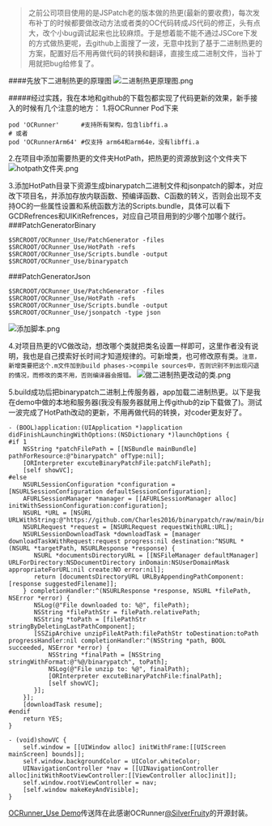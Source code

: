>之前公司项目使用的是JSPatch老的版本做的热更(最新的要收费)，每次发布补丁的时候都要做改动方法或者类的OC代码转成JS代码的修正，头有点大，改个小bug调试起来也比较麻烦。于是想着能不能不通过JSCore下发的方式做热更呢，去github上面搜了一波，无意中找到了基于二进制热更的方案，配置好后不用再做代码的转换和翻译，直接生成二进制文件，当补丁用就把bug给修复了。

####先放下二进制热更的原理图
![二进制热更原理图.png](https://upload-images.jianshu.io/upload_images/1984312-c9225f34cecf273b.png?imageMogr2/auto-orient/strip%7CimageView2/2/w/1240)

#####经过实践，我在本地和github的下载包都实现了代码更新的效果，新手接入的时候有几个注意的地方：
1.将OCRunner Pod下来
```
pod 'OCRunner'      #支持所有架构，包含libffi.a
# 或者
pod 'OCRunnerArm64' #仅支持 arm64和arm64e，没有libffi.a
```
2.在项目中添加需要热更的文件夹HotPath，把热更的资源放到这个文件夹下
![hotpath文件夹.png](https://upload-images.jianshu.io/upload_images/1984312-ce15d9ccbf5d1058.png?imageMogr2/auto-orient/strip%7CimageView2/2/w/1240)

3.添加HotPath目录下资源生成binarypatch二进制文件和jsonpatch的脚本，对应改下项目名，并添加存放内联函数、预编译函数、C函数的转义，否则会出现不支持OC的一些属性设置和系统函数方法的Scripts.bundle，具体可以看下GCDRefrences和UIKitRefrences，对应自己项目用到的少哪个加哪个就行。
###PatchGeneratorBinary
```
$SRCROOT/OCRunner_Use/PatchGenerator -files $SRCROOT/OCRunner_Use/HotPath -refs  $SRCROOT/OCRunner_Use/Scripts.bundle -output $SRCROOT/OCRunner_Use/binarypatch
```
###PatchGeneratorJson
```
$SRCROOT/OCRunner_Use/PatchGenerator -files $SRCROOT/OCRunner_Use/HotPath -refs  $SRCROOT/OCRunner_Use/Scripts.bundle -output $SRCROOT/OCRunner_Use/jsonpatch -type json
```
![添加脚本.png](https://upload-images.jianshu.io/upload_images/1984312-7ad896165321cf3e.png?imageMogr2/auto-orient/strip%7CimageView2/2/w/1240)

4.对项目热更的VC做改动，想改哪个类就把类名设置一样即可，这里作者没有说明，我也是自己摸索好长时间才知道规律的。可新增类，也可修改原有类。```注意，新增类要把这个.m文件加到build phases->compile sources中，否则识别不到出现闪退的情况，而修改的类不用，否则编译器会报错。```
![做二进制热更改动的类.png](https://upload-images.jianshu.io/upload_images/1984312-bd274f5b9e15b43e.png?imageMogr2/auto-orient/strip%7CimageView2/2/w/1240)

5.build成功后把binarypatch二进制上传服务器，app加载二进制热更。以下是我在demo中做的本地和服务器(我没有服务器就用上传github的zip下载做了)。测试一波完成了HotPath改动的更新，不用再做代码的转换，对coder更友好了。
```
- (BOOL)application:(UIApplication *)application didFinishLaunchingWithOptions:(NSDictionary *)launchOptions {
#if 1
    NSString *patchFilePath = [[NSBundle mainBundle] pathForResource:@"binarypatch" ofType:nil];
    [ORInterpreter excuteBinaryPatchFile:patchFilePath];
    [self showVC];
#else
    NSURLSessionConfiguration *configuration = [NSURLSessionConfiguration defaultSessionConfiguration];
    AFURLSessionManager *manager = [[AFURLSessionManager alloc] initWithSessionConfiguration:configuration];
    NSURL *URL = [NSURL URLWithString:@"https://github.com/Charles2016/binarypatch/raw/main/binarypatch_Use.zip"];
    NSURLRequest *request = [NSURLRequest requestWithURL:URL];
    NSURLSessionDownloadTask *downloadTask = [manager downloadTaskWithRequest:request progress:nil destination:^NSURL *(NSURL *targetPath, NSURLResponse *response) {
       NSURL *documentsDirectoryURL = [[NSFileManager defaultManager] URLForDirectory:NSDocumentDirectory inDomain:NSUserDomainMask appropriateForURL:nil create:NO error:nil];
       return [documentsDirectoryURL URLByAppendingPathComponent:[response suggestedFilename]];
    } completionHandler:^(NSURLResponse *response, NSURL *filePath, NSError *error) {
       NSLog(@"File downloaded to: %@", filePath);
       NSString *filePathStr = filePath.relativePath;
       NSString *toPath = [filePathStr stringByDeletingLastPathComponent];
       [SSZipArchive unzipFileAtPath:filePathStr toDestination:toPath progressHandler:nil completionHandler:^(NSString *path, BOOL succeeded, NSError *error) {
           NSString *finalPath = [NSString stringWithFormat:@"%@/binarypatch", toPath];
           NSLog(@"File unzip to: %@", finalPath);
           [ORInterpreter excuteBinaryPatchFile:finalPath];
           [self showVC];
       }];
    }];
    [downloadTask resume];
#endif
    return YES;
}

- (void)showVC {
    self.window = [[UIWindow alloc] initWithFrame:[[UIScreen mainScreen] bounds]];
    self.window.backgroundColor = UIColor.whiteColor;
    UINavigationController *nav = [[UINavigationController alloc]initWithRootViewController:[[ViewController alloc]init]];
    self.window.rootViewController = nav;
    [self.window makeKeyAndVisible];
}
```

[OCRunner_Use Demo](https://github.com/SilverFruity/OCRunner)传送阵在此感谢OCRunner[@SilverFruity](https://github.com/SilverFruity/OCRunner)的开源封装。


